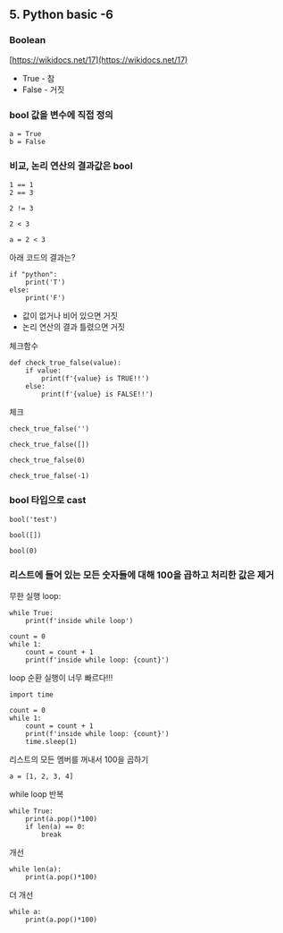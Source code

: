 ## 5. Python basic -6

### Boolean
[https://wikidocs.net/17](https://wikidocs.net/17)


* True - 참
* False - 거짓

### bool 값을 변수에 직접 정의

```
a = True
b = False
```

### 비교, 논리 연산의 결과값은 bool
```
1 == 1
2 == 3
```
```
2 != 3
```
```
2 < 3
```
```
a = 2 < 3
```

아래 코드의 결과는?
``` 
if "python":
    print('T')
else:
    print('F')
```

* 값이 없거나 비어 있으면 거짓
* 논리 연산의 결과 틀렸으면 거짓

체크함수

```
def check_true_false(value):
    if value:
        print(f'{value} is TRUE!!')
    else:
        print(f'{value} is FALSE!!')
```
체크
```
check_true_false('')
```
```
check_true_false([])
```
```
check_true_false(0)
```
```
check_true_false(-1)
```

### bool 타입으로 cast

```
bool('test')
```
```
bool([])
```
```
bool(0)
```

### 리스트에 들어 있는 모든 숫자들에 대해 100을 곱하고 처리한 값은 제거

무한 실행 loop:

```
while True:
    print(f'inside while loop')
```

```
count = 0
while 1:
    count = count + 1
    print(f'inside while loop: {count}')
```

loop 순환 실행이 너무 빠르다!!! 

```
import time

count = 0
while 1:
    count = count + 1
    print(f'inside while loop: {count}')
    time.sleep(1)
```

리스트의 모든 멤버를 꺼내서 100을 곱하기

```
a = [1, 2, 3, 4]
```

while loop 반복
```
while True:
    print(a.pop()*100)
    if len(a) == 0:
        break
```
개선
```
while len(a):
    print(a.pop()*100)
```

더 개선
```
while a:
    print(a.pop()*100)
```
